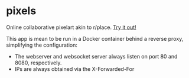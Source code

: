 # pixels
 
Online collaborative pixelart akin to r/place. [Try it out!](https://pixels.bithole.dev)

This app is mean to be run in a Docker container behind a reverse proxy, simplifying the configuration:
* The webserver and websocket server always listen on port 80 and 8080, respectively.
* IPs are always obtained via the X-Forwarded-For 